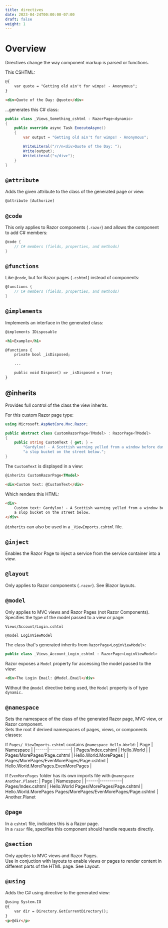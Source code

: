 ```yaml
---
title: directives
date: 2023-04-24T00:00:00-07:00
draft: false
weight: 1
---
```


# Overview
Directives change the way component markup is parsed or functions.

This CSHTML:
```html
@{
    var quote = "Getting old ain't for wimps! - Anonymous";
}

<div>Quote of the Day: @quote</div>
```

...generates this C# class:
```cs
public class _Views_Something_cshtml : RazorPage<dynamic>
{
    public override async Task ExecuteAsync()
    {
        var output = "Getting old ain't for wimps! - Anonymous";

        WriteLiteral("/r/n<div>Quote of the Day: ");
        Write(output);
        WriteLiteral("</div>");
    }
}
```

## `@attribute`
Adds the given attribute to the class of the generated page or view:
```html
@attribute [Authorize]
```

## `@code`
This only applies to Razor components (`.razor`) and allows the component to add C# members:
```cs
@code {
    // C# members (fields, properties, and methods)
}
```

## `@functions`
Like `@code`, but for Razor pages (`.cshtml`) instead of components:
```cs
@functions {
    // C# members (fields, properties, and methods)
}
```

## `@implements`
Implements an interface in the generated class:
```html
@implements IDisposable

<h1>Example</h1>

@functions {
    private bool _isDisposed;

    ...

    public void Dispose() => _isDisposed = true;
}
```

## @inherits
Provides full control of the class the view inherits.

For this custom Razor page type:
```cs
using Microsoft.AspNetCore.Mvc.Razor;

public abstract class CustomRazorPage<TModel> : RazorPage<TModel>
{
    public string CustomText { get; } = 
        "Gardyloo! - A Scottish warning yelled from a window before dumping" +
        "a slop bucket on the street below.";
}
```
The `CustomText` is displayed in a view:
```html
@inherits CustomRazorPage<TModel>

<div>Custom text: @CustomText</div>
```

Which renders this HTML:
```html
<div>
    Custom text: Gardyloo! - A Scottish warning yelled from a window before dumping
    a slop bucket on the street below.
</div>
```

`@inherits` can also be used in a `_ViewImports.cshtml` file.

## `@inject`
Enables the Razor Page to inject a service from the service container into a view.

## `@layout`
Only applies to Razor components (`.razor`).  See Blazor layouts.

## `@model`
Only applies to MVC views and Razor Pages (not Razor Components).  
Specifies the type of the model passed to a view or page:

`Views/Account/Login.cshtml`
```html
@model LoginViewModel
```

The class that's generated inherits from `RazorPage<LoginViewModel>`:
```cs
public class _Views_Account_Login_cshtml : RazorPage<LoginViewModel>
```

Razor exposes a `Model` property for accessing the model passed to the view:
```html
<div>The Login Email: @Model.Email</div>
```

Without the `@model` directive being used, the `Model` property is of type `dynamic.`

## `@namespace`
Sets the namespace of the class of the generated Razor page, MVC view, or Razor component.  
Sets the root if derived namespaces of pages, views, or components classes:  

If `Pages/_ViewImports.cshtml` contains `@namespace Hello.World`:
| Page | Namespace |
|------|-----------|
| Pages/Index.cshtml | Hello.World |
| Pages/MorePages/Page.cshtml | Hello.World.MorePages |
| Pages/MorePages/EvenMorePages/Page.cshtml | Hello.World.MorePages.EvenMorePages |

If `EvenMorePages` folder has its own imports file with `@namespace Another.Planet`:
| Page | Namespace |
|------|-----------|
Pages/Index.cshtml | Hello.World
Pages/MorePages/Page.cshtml | Hello.World.MorePages
Pages/MorePages/EvenMorePages/Page.cshtml | Another.Planet

## `@page`
In a `cshtml` file, indicates this is a Razor page.  
In a `razor` file, specifies this component should handle requests directly.

## `@section`
Only applies to MVC views and Razor Pages.  
Use in conjuction with layouts to enable views or pages to render content in different parts of the HTML page.  See Layout.

## `@using`
Adds the C# using directive to the generated view:
```html
@using System.IO
@{
    var dir = Directory.GetCurrentDirectory();
}
<p>@dir</p>
```
